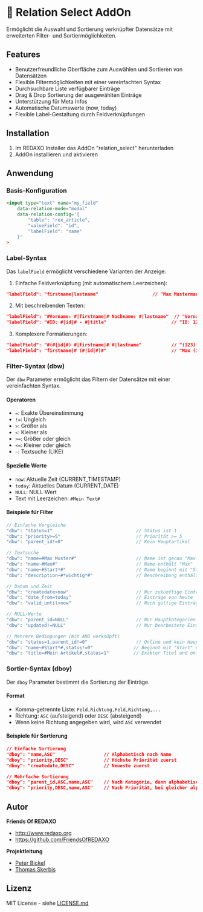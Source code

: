 # 🐣 Relation Select AddOn

Ermöglicht die Auswahl und Sortierung verknüpfter Datensätze mit erweiterten Filter- und Sortiermöglichkeiten.

## Features

- Benutzerfreundliche Oberfläche zum Auswählen und Sortieren von Datensätzen
- Flexible Filtermöglichkeiten mit einer vereinfachten Syntax
- Durchsuchbare Liste verfügbarer Einträge
- Drag & Drop Sortierung der ausgewählten Einträge
- Unterstützung für Meta Infos
- Automatische Datumswerte (now, today)
- Flexible Label-Gestaltung durch Feldverknüpfungen

## Installation

1. Im REDAXO Installer das AddOn "relation_select" herunterladen
2. AddOn installieren und aktivieren

## Anwendung

### Basis-Konfiguration
```html
<input type="text" name="my_field" 
    data-relation-mode="modal" 
    data-relation-config='{
        "table": "rex_article",
        "valueField": "id",
        "labelField": "name"
    }'
>
```

### Label-Syntax

Das `labelField` ermöglicht verschiedene Varianten der Anzeige:

1. Einfache Feldverknüpfung (mit automatischem Leerzeichen):
```json
"labelField": "firstname|lastname"                    // "Max Mustermann"
```

2. Mit beschreibenden Texten:
```json
"labelField": "#Vorname: #|firstname|# Nachname: #|lastname"  // "Vorname: Max Nachname: Mustermann"
"labelField": "#ID: #|id|# - #|title"                        // "ID: 123 - Mein Artikel"
```

3. Komplexere Formatierungen:
```json
"labelField": "#(#|id|#) #|firstname|# #|lastname"           // "(123) Max Mustermann"
"labelField": "firstname|# (#|id|#)#"                        // "Max (123)"
```

### Filter-Syntax (dbw)

Der `dbw` Parameter ermöglicht das Filtern der Datensätze mit einer vereinfachten Syntax.

#### Operatoren

- `=`: Exakte Übereinstimmung
- `!=`: Ungleich
- `>`: Größer als
- `<`: Kleiner als
- `>=`: Größer oder gleich
- `<=`: Kleiner oder gleich
- `~`: Textsuche (LIKE)

#### Spezielle Werte

- `now`: Aktuelle Zeit (CURRENT_TIMESTAMP)
- `today`: Aktuelles Datum (CURRENT_DATE)
- `NULL`: NULL-Wert
- Text mit Leerzeichen: `#Mein Text#`

#### Beispiele für Filter

```php
// Einfache Vergleiche
"dbw": "status=1"                               // Status ist 1
"dbw": "priority>=5"                            // Priorität >= 5
"dbw": "parent_id!=0"                           // Kein Hauptartikel

// Textsuche
"dbw": "name=#Max Muster#"                      // Name ist genau "Max Muster"
"dbw": "name~#Max#"                             // Name enthält "Max"
"dbw": "name~#Start*#"                          // Name beginnt mit "Start"
"dbw": "description~#*wichtig*#"                // Beschreibung enthält "wichtig"

// Datum und Zeit
"dbw": "createdate>now"                         // Nur zukünftige Einträge
"dbw": "date_from=today"                        // Einträge von heute
"dbw": "valid_until>now"                        // Noch gültige Einträge

// NULL-Werte
"dbw": "parent_id=NULL"                         // Nur Hauptkategorien
"dbw": "updated!=NULL"                          // Nur bearbeitete Einträge

// Mehrere Bedingungen (mit AND verknüpft)
"dbw": "status=1,parent_id!=0"                  // Online und kein Hauptartikel
"dbw": "name~#Start*#,status!=0"               // Beginnt mit "Start" und online
"dbw": "title=#Mein Artikel#,status=1"         // Exakter Titel und online
```

### Sortier-Syntax (dboy)

Der `dboy` Parameter bestimmt die Sortierung der Einträge.

#### Format
- Komma-getrennte Liste: `Feld,Richtung,Feld,Richtung,...`
- Richtung: `ASC` (aufsteigend) oder `DESC` (absteigend)
- Wenn keine Richtung angegeben wird, wird `ASC` verwendet

#### Beispiele für Sortierung

```json
// Einfache Sortierung
"dboy": "name,ASC"                  // Alphabetisch nach Name
"dboy": "priority,DESC"             // Höchste Priorität zuerst
"dboy": "createdate,DESC"           // Neueste zuerst

// Mehrfache Sortierung
"dboy": "parent_id,ASC,name,ASC"    // Nach Kategorie, dann alphabetisch
"dboy": "priority,DESC,name,ASC"    // Nach Priorität, bei gleicher alphabetisch
```


## Autor

**Friends Of REDAXO**

* http://www.redaxo.org
* https://github.com/FriendsOfREDAXO

**Projektleitung**

- [Peter Bickel](https://github.com/polarpixel)
- [Thomas Skerbis](https://github.com/skerbis)

## Lizenz

MIT License - siehe [LICENSE.md](LICENSE.md)


